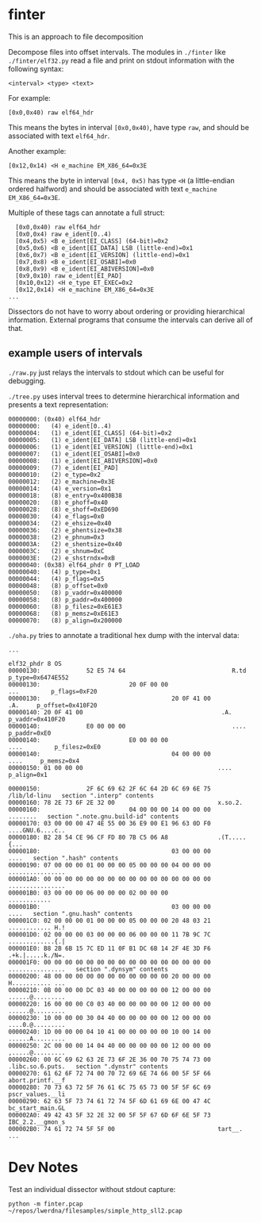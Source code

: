 # finter
This is an approach to file decomposition

Decompose files into offset intervals. The modules in `./finter` like `./finter/elf32.py` read a file and print on stdout information with the following syntax:

```
<interval> <type> <text>
```

For example:

```
[0x0,0x40) raw elf64_hdr
```

This means the bytes in interval `[0x0,0x40)`, have type `raw`, and should be associated with text `elf64_hdr`.

Another example:

```
[0x12,0x14) <H e_machine EM_X86_64=0x3E
```

This means the byte in interval `[0x4, 0x5)` has type `<H` (a little-endian ordered halfword) and should be associated with text `e_machine EM_X86_64=0x3E`.

Multiple of these tags can annotate a full struct:

      [0x0,0x40) raw elf64_hdr
      [0x0,0x4) raw e_ident[0..4)
      [0x4,0x5) <B e_ident[EI_CLASS] (64-bit)=0x2
      [0x5,0x6) <B e_ident[EI_DATA] LSB (little-end)=0x1
      [0x6,0x7) <B e_ident[EI_VERSION] (little-end)=0x1
      [0x7,0x8) <B e_ident[EI_OSABI]=0x0
      [0x8,0x9) <B e_ident[EI_ABIVERSION]=0x0
      [0x9,0x10) raw e_ident[EI_PAD]
      [0x10,0x12) <H e_type ET_EXEC=0x2
      [0x12,0x14) <H e_machine EM_X86_64=0x3E
    ...
Dissectors do not have to worry about ordering or providing hierarchical information. External programs that consume the intervals can derive all of that.

## example users of intervals

 `./raw.py` just relays the intervals to stdout which can be useful for debugging.

`./tree.py` uses interval trees to determine hierarchical information and presents a text representation:

```
00000000: (0x40) elf64_hdr
00000000:   (4) e_ident[0..4)
00000004:   (1) e_ident[EI_CLASS] (64-bit)=0x2
00000005:   (1) e_ident[EI_DATA] LSB (little-end)=0x1
00000006:   (1) e_ident[EI_VERSION] (little-end)=0x1
00000007:   (1) e_ident[EI_OSABI]=0x0
00000008:   (1) e_ident[EI_ABIVERSION]=0x0
00000009:   (7) e_ident[EI_PAD]
00000010:   (2) e_type=0x2
00000012:   (2) e_machine=0x3E
00000014:   (4) e_version=0x1
00000018:   (8) e_entry=0x400B38
00000020:   (8) e_phoff=0x40
00000028:   (8) e_shoff=0xED690
00000030:   (4) e_flags=0x0
00000034:   (2) e_ehsize=0x40
00000036:   (2) e_phentsize=0x38
00000038:   (2) e_phnum=0x3
0000003A:   (2) e_shentsize=0x40
0000003C:   (2) e_shnum=0xC
0000003E:   (2) e_shstrndx=0xB
00000040: (0x38) elf64_phdr 0 PT_LOAD
00000040:   (4) p_type=0x1
00000044:   (4) p_flags=0x5
00000048:   (8) p_offset=0x0
00000050:   (8) p_vaddr=0x400000
00000058:   (8) p_paddr=0x400000
00000060:   (8) p_filesz=0xE61E3
00000068:   (8) p_memsz=0xE61E3
00000070:   (8) p_align=0x200000
```

`./oha.py` tries to annotate a traditional hex dump with the interval data:

```
...
                                                                             elf32_phdr 8 OS
00000130:             52 E5 74 64                              R.td             p_type=0x6474E552
00000130:                         20 0F 00 00                       ...         p_flags=0xF20
00000130:                                     20 0F 41 00               .A.     p_offset=0x410F20
00000140: 20 0F 41 00                                       .A.                 p_vaddr=0x410F20
00000140:             E0 00 00 00                              ....             p_paddr=0xE0
00000140:                         E0 00 00 00                      ....         p_filesz=0xE0
00000140:                                     04 00 00 00              ....     p_memsz=0x4
00000150: 01 00 00 00                                      ....                 p_align=0x1

00000150:             2F 6C 69 62 2F 6C 64 2D 6C 69 6E 75      /lib/ld-linu   section ".interp" contents
00000160: 78 2E 73 6F 2E 32 00                             x.so.2.
00000160:                         04 00 00 00 14 00 00 00          ........   section ".note.gnu.build-id" contents
00000170: 03 00 00 00 47 4E 55 00 36 E9 00 E1 96 63 0D F0  ....GNU.6....c..
00000180: B2 28 54 CE 96 CF FD 80 7B C5 06 A8              .(T.....{...
00000180:                                     03 00 00 00              ....   section ".hash" contents
00000190: 07 00 00 00 01 00 00 00 05 00 00 00 04 00 00 00  ................
000001A0: 00 00 00 00 00 00 00 00 00 00 00 00 00 00 00 00  ................
000001B0: 03 00 00 00 06 00 00 00 02 00 00 00              ............
000001B0:                                     03 00 00 00              ....   section ".gnu.hash" contents
000001C0: 02 00 00 00 01 00 00 00 05 00 00 00 20 48 03 21  ............ H.!
000001D0: 02 00 00 00 03 00 00 00 06 00 00 00 11 7B 9C 7C  .............{.|
000001E0: B8 2B 6B 15 7C ED 11 0F B1 DC 6B 14 2F 4E 3D F6  .+k.|.....k./N=.
000001F0: 00 00 00 00 00 00 00 00 00 00 00 00 00 00 00 00  ................   section ".dynsym" contents
00000200: 48 00 00 00 00 00 00 00 00 00 00 00 20 00 00 00  H........... ...
00000210: 0B 00 00 00 DC 03 40 00 00 00 00 00 12 00 00 00  ......@.........
00000220: 16 00 00 00 C0 03 40 00 00 00 00 00 12 00 00 00  ......@.........
00000230: 10 00 00 00 30 04 40 00 00 00 00 00 12 00 00 00  ....0.@.........
00000240: 1D 00 00 00 04 10 41 00 00 00 00 00 10 00 14 00  ......A.........
00000250: 2C 00 00 00 14 04 40 00 00 00 00 00 12 00 00 00  ,.....@.........
00000260: 00 6C 69 62 63 2E 73 6F 2E 36 00 70 75 74 73 00  .libc.so.6.puts.   section ".dynstr" contents
00000270: 61 62 6F 72 74 00 70 72 69 6E 74 66 00 5F 5F 66  abort.printf.__f
00000280: 70 73 63 72 5F 76 61 6C 75 65 73 00 5F 5F 6C 69  pscr_values.__li
00000290: 62 63 5F 73 74 61 72 74 5F 6D 61 69 6E 00 47 4C  bc_start_main.GL
000002A0: 49 42 43 5F 32 2E 32 00 5F 5F 67 6D 6F 6E 5F 73  IBC_2.2.__gmon_s
000002B0: 74 61 72 74 5F 5F 00                             tart__.
...
```

# Dev Notes

Test an individual dissector without stdout capture:
```
python -m finter.pcap ~/repos/lwerdna/filesamples/simple_http_sll2.pcap
```

